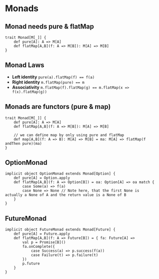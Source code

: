 # Monads

## Monad needs pure & flatMap

```
trait Monad[M[_]] {
	def pure[A]: A => M[A]
	def flatMap[A,B](f: A => M[B]): M[A] => M[B]
}
```

## Monad Laws
* **Left identity** `pure(a).flatMap(f) == f(a)`
* **Right identity** `m.flatMap(pure) == m`
* **Associativity** `m.flatMap(f).flatMap(g) == m.flatMap(x => f(x).flatMap(g))`

## Monads are functors (pure & map)
```
trait Monad[M[_]] {
	def pure[A]: A => M[A]
	def flatMap[A,B](f: A => M[B]): M[A] => M[B]

	// we can define map by only using pure and flatMap
	def map[A,B](f: A => B): M[A] => M[B] = ma: M[A] => flatMap(f andThen pure)(ma)
}
```

## OptionMonad
```
implicit object OptionMonad extends Monad[Option] {
	def pure[A] = Option.apply
	def flatMap[A,B](f: A => Option[B]) = oa: Option[A] => oa match {
		case Some(a) => f(a)
		case None => None // Note here, that the first None is actually a None of A and the return value is a None of B
	}
}
```

## FutureMonad
```
implicit object FutureMonad extends Monad[Future] {
	def pure[A] = Future.apply
	def flatMap[A,B](f: A => Future[B]) = { fa: Future[A] => 
		val p = Promise[B]()
		fa.onComplete({
			case Success(a) => p.success(f(a))
			case Failure(t) => p.failure(t)
		})
		p.future
	}
}
```